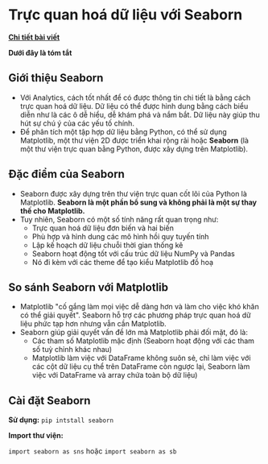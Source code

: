 # Trực quan hoá dữ liệu với Seaborn
[**Chi tiết bài viết**](...)

**Dưới đây là tóm tắt**

## Giới thiệu Seaborn
+ Với Analytics, cách tốt nhất để có được thông tin chi tiết là bằng cách trực quan hoá dữ liệu. Dữ liệu có thể được hình dung bằng cách biểu diễn như là các ô dễ hiểu, dễ khám phá và nắm bắt. Dữ liệu này giúp thu hút sự chú ý của các yếu tố chính.
+ Để phân tích một tập hợp dữ liệu bằng Python, có thể sử dụng Matplotlib, một thư viện 2D được triển khai rộng rãi hoặc **Seaborn** (là một thư viện trực quan bằng Python, được xây dựng trên Matplotlib).

## Đặc điểm của Seaborn
+ Seaborn được xây dựng trên thư viện trực quan cốt lõi của Python là Matplotlib. **Seaborn là một phần bổ sung và không phải là một sự thay thế cho Matplotlib.**
+ Tuy nhiên, Seaborn có một số tính năng rất quan trọng như:
    + Trực quan hoá dữ liệu đơn biến và hai biến
    + Phù hợp và hình dung các mô hình hồi quy tuyến tính
    + Lập kế hoạch dữ liệu chuỗi thời gian thống kê
    + Seaborn hoạt động tốt với cấu trúc dữ liệu NumPy và Pandas
    + Nó đi kèm với các theme để tạo kiểu Matplotlib đồ hoạ
    
## So sánh Seaborn với Matplotlib
+ Matplotlib "cố gắng làm mọi việc dễ dàng hơn và làm cho việc khó khăn có thể giải quyết". Seaborn hỗ trợ các phương pháp trực quan hoá dữ liệu phức tạp hơn nhưng vẫn cần Matplotlib.
+ Seaborn giúp giải quyết vấn đề lớn mà Matplotlib phải đối mặt, đó là:
    + Các tham số Matplotlib mặc định (Seaborn hoạt động với các tham số tuỳ chỉnh khác nhau)
    + Matplotlib làm việc với DataFrame không suôn sẻ, chỉ làm việc với các cột dữ liệu cụ thể trên DataFrame còn ngược lại, Seaborn làm việc với DataFrame  và array chứa toàn bộ dữ liệu)

## Cài đặt Seaborn
**Sử dụng:** `pip intstall seaborn`

**Import thư viện:**

`import seaborn as sns` hoặc `import seaborn as sb`
